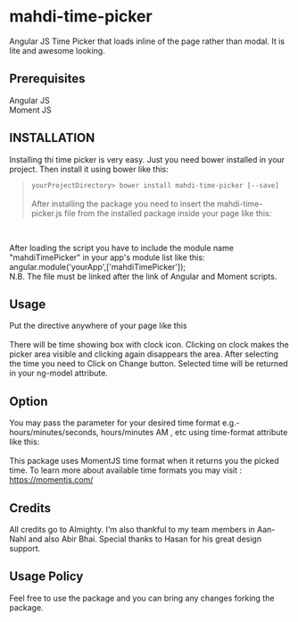 # mahdi-time-picker
Angular JS Time Picker that loads inline of the page rather than modal. It is lite and awesome looking. 

## Prerequisites
Angular JS<br>
Moment JS
## INSTALLATION
Installing thi time picker is very easy. Just you need bower installed in your project. Then install it using bower like this:<br> 
> `yourProjectDirectory> bower install mahdi-time-picker [--save]` <br>
<br>After installing the package you need to insert the mahdi-time-picker.js file from the installed package inside your page like this: <br>
<script src=".../mahdi-time-picker/mahdi-time-picker.js"></script><br>
After loading the script you have to include the module name "mahdiTimePicker" in your app's module list like this:<br>
angular.module('yourApp',['mahdiTimePicker']);<br>
N.B. The file must be linked after the link of Angular and Moment scripts.

## Usage
Put the directive anywhere of your page like this <br>
<mahdi-time-picker ng-model="returnedTime"></mahdi-time-picker><br>
There will be time showing box with clock icon. Clicking on clock makes the picker area visible and clicking again disappears the area.
After selecting the time you need to Click on Change button. Selected time will be returned in your ng-model attribute.

## Option
You may pass the parameter for your desired time format e.g.- hours/minutes/seconds, hours/minutes AM , etc using time-format attribute like this:<br>
<mahdi-time-picker ng-model="returnedTime" time-format="'hh:mm A'"></mahdi-time-picker><br>
This package uses MomentJS time format when it returns you the picked time. To learn more about available time formats you may visit : https://momentjs.com/

## Credits
All credits go to Almighty. I'm also thankful to my team members in Aan-Nahl and also Abir Bhai. Special thanks to Hasan for his great design support.

## Usage Policy
Feel free to use the package and you can bring any changes forking the package.


